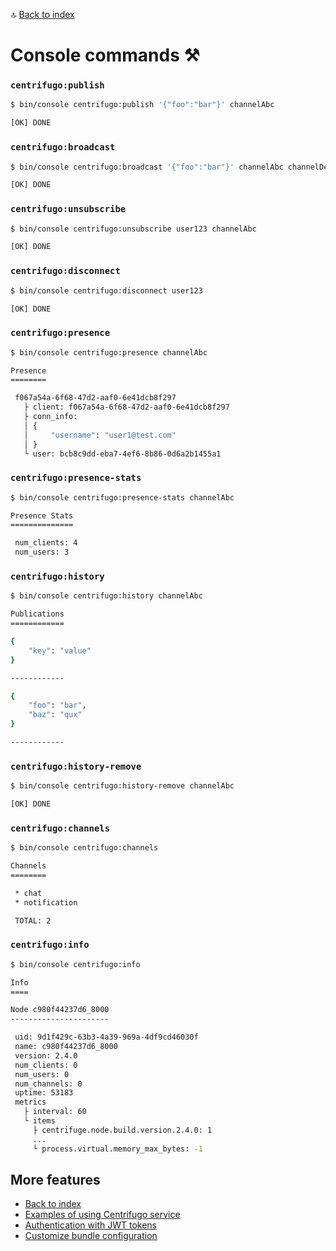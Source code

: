 🔝 [Back to index](./../../README.md "Back to index")

# Console commands ⚒️

### `centrifugo:publish`

```bash
$ bin/console centrifugo:publish '{"foo":"bar"}' channelAbc

[OK] DONE
```

### `centrifugo:broadcast`

```bash
$ bin/console centrifugo:broadcast '{"foo":"bar"}' channelAbc channelDef

[OK] DONE
```

### `centrifugo:unsubscribe`

```bash
$ bin/console centrifugo:unsubscribe user123 channelAbc

[OK] DONE
```

### `centrifugo:disconnect`

```bash
$ bin/console centrifugo:disconnect user123

[OK] DONE
```

### `centrifugo:presence`

```bash
$ bin/console centrifugo:presence channelAbc

Presence
========

 f067a54a-6f68-47d2-aaf0-6e41dcb8f297
   ├ client: f067a54a-6f68-47d2-aaf0-6e41dcb8f297
   ├ conn_info:
   │ {
   │     "username": "user1@test.com"
   │ }
   └ user: bcb8c9dd-eba7-4ef6-8b86-0d6a2b1455a1
```

### `centrifugo:presence-stats`

```bash
$ bin/console centrifugo:presence-stats channelAbc

Presence Stats
==============

 num_clients: 4
 num_users: 3
```

### `centrifugo:history`

```bash
$ bin/console centrifugo:history channelAbc

Publications
============

{
    "key": "value"
}

------------

{
    "foo": "bar",
    "baz": "qux"
}

------------
```

### `centrifugo:history-remove`

```bash
$ bin/console centrifugo:history-remove channelAbc

[OK] DONE
```

### `centrifugo:channels`

```bash
$ bin/console centrifugo:channels

Channels
========

 * chat
 * notification

 TOTAL: 2
```

### `centrifugo:info`

```bash
$ bin/console centrifugo:info

Info
====

Node c980f44237d6_8000
----------------------

 uid: 9d1f429c-63b3-4a39-969a-4df9cd46030f
 name: c980f44237d6_8000
 version: 2.4.0
 num_clients: 0
 num_users: 0
 num_channels: 0
 uptime: 53183
 metrics
   ├ interval: 60
   └ items
     ├ centrifuge.node.build.version.2.4.0: 1
     ...
     └ process.virtual.memory_max_bytes: -1
```

## More features

* [Back to index](./../../README.md "Back to index")
* [Examples of using Centrifugo service](./centrifugo_service_methods.md "Examples of using Centrifugo service")
* [Authentication with JWT tokens](./authentication.md "Authentication with JWT tokens")
* [Customize bundle configuration](./configuration.md "Customize bundle configuration")
